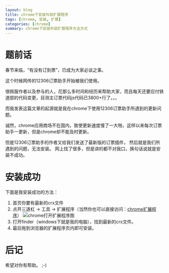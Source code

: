 ```yaml
---
layout: blog
title: chrome下安装外部扩展程序
tags: [chrome, 安装, 扩展]
categories: [chrome]
summary: chrome下安装外部扩展程序方法方式
---
```

# 题前话
春节来临，“有没有订到票”，已成为大家必谈之事。

这个时候网传的12306订票助手开始被我们使用。

很佩服作者以及参与的人，花那么多时间和经历来帮助大家，而且每天还要应付铁道部的代码变更，目测主订票代码js代码已3800+行了。。。

而我发表这篇文章的起源就是我在chrome下使用12306订票助手所遇到的更新问题。

诚然，chrome应用商场不在国内，致使更新速度慢了一大啪，这样以来每次订票助手一更新，但是chrome却不能及时更新。

但是12306订票助手的作者又给我们发送了最新版的订票插件，
然后就是我们所遇到的问题，无法安装。
网上找了很多，但是讲的都不对我口，换句话说就是安装不成功。

# 安装成功
下面是我安装成功的方法：

1. 首页你要有最新的crx文件
2. 点开三道杠 -> 工具 -> 扩展程序（当然你也可以直接访问：[chrome扩展程序](chrome://extensions/)）
![chrome打开扩展程序图](/static/img/chrome-extension.png)
3. 打开finder（windows下就是我的电脑），找到最新的crx文件。
4. 最后拖到浏览器的扩展程序页内即可安装。

# 后记
希望对你有帮助。 ;-)

